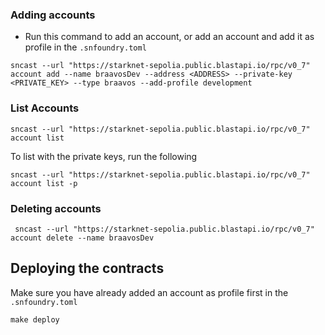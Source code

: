 
### Adding accounts
- Run this command to add an account, or add an account and add it as profile in the `.snfoundry.toml`
```shell
sncast --url "https://starknet-sepolia.public.blastapi.io/rpc/v0_7" account add --name braavosDev --address <ADDRESS> --private-key <PRIVATE_KEY> --type braavos --add-profile development
```


### List Accounts
```shell
sncast --url "https://starknet-sepolia.public.blastapi.io/rpc/v0_7" account list
```

To list with the private keys, run the following
```shell
sncast --url "https://starknet-sepolia.public.blastapi.io/rpc/v0_7" account list -p
```

### Deleting accounts
```shell
 sncast --url "https://starknet-sepolia.public.blastapi.io/rpc/v0_7" account delete --name braavosDev
```

## Deploying the contracts
Make sure you have already added an account as profile first in the `.snfoundry.toml`
```shell
make deploy
```




